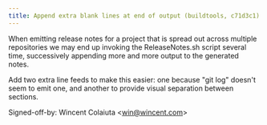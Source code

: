 ```yaml
---
title: Append extra blank lines at end of output (buildtools, c71d3c1)
---
```


When emitting release notes for a project that is spread out across multiple repositories we may end up invoking the ReleaseNotes.sh script several time, successively appending more and more output to the generated notes.

Add two extra line feeds to make this easier: one because "git log" doesn't seem to emit one, and another to provide visual separation between sections.

Signed-off-by: Wincent Colaiuta &lt;win@wincent.com&gt;
